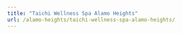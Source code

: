 ```yaml
---
title: "Taichi Wellness Spa Alamo Heights"
url: /alamo-heights/taichi-wellness-spa-alamo-heights/
---
```

